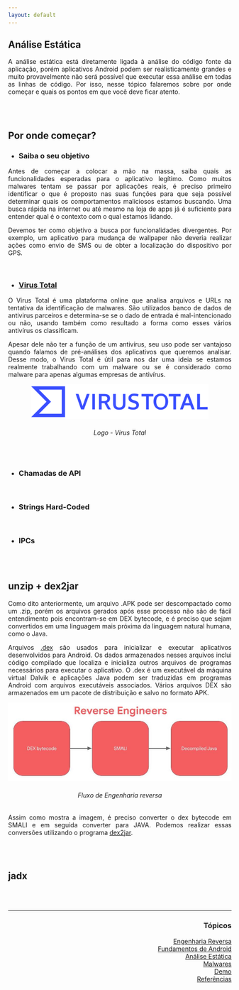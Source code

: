 ```yaml
---
layout: default
---
```


## Análise Estática
<p align="justify">A análise estática está diretamente ligada à análise do código fonte da aplicação, porém aplicativos Android podem ser realisticamente grandes e muito provavelmente não será possível que executar essa análise em todas as linhas de código. Por isso, nesse tópico falaremos sobre por onde começar e quais os pontos em que você deve ficar atento.</p>
<br><br>

<h2>Por onde começar?</h2>

- <h3>Saiba o seu objetivo</h3>
<p align="justify">Antes de começar a colocar a mão na massa, saiba quais as funcionalidades esperadas para o aplicativo legítimo. Como muitos malwares tentam se passar por aplicações reais, é preciso primeiro identificar o que é proposto nas suas funções para que seja possível determinar quais os comportamentos maliciosos estamos buscando. Uma busca rápida na internet ou até mesmo na loja de apps já é suficiente para entender qual é o contexto com o qual estamos lidando.</p> 
<p align="justify">Devemos ter como objetivo a busca por funcionalidades divergentes. Por exemplo, um aplicativo para mudança de wallpaper não deveria realizar ações como envio de SMS ou de obter a localização do dispositivo por GPS.</p>
<br>

- <h3><a href="https://www.virustotal.com/gui/home/upload">Virus Total</a></h3>
<p align="justify">O Virus Total é uma plataforma online que analisa arquivos e URLs na tentativa da identificação de malwares. São utilizados banco de dados de antivirus parceiros e determina-se se o dado de entrada é mal-intencionado ou não, usando também como resultado a forma como esses vários antivírus os classificam.</p>
<p align="justify">Apesar dele não ter a função de um antivírus, seu uso pode ser vantajoso quando falamos de pré-análises dos aplicativos que queremos analisar. Desse modo, o Virus Total é útil para nos dar uma ideia se estamos realmente trabalhando com um malware ou se é considerado como malware para apenas algumas empresas de antivírus.</p>

<p style="text-align:center;"><img src="./images/virustotal.png" width="400"></p>
<h6 align="center">Logo - Virus Total</h6>
<br>

- <h3>Chamadas de API</h3>
<p align="justify"></p>
<br>

- <h3>Strings Hard-Coded</h3>
<p align="justify"></p>
<br>

- <h3>IPCs</h3>
<p align="justify"></p>
<br><br>

<h2>unzip + dex2jar</h2>
<p align="justify">Como dito anteriormente, um arquivo .APK pode ser descompactado como um .zip, porém os arquivos gerados após esse processo não são de fácil entendimento pois encontram-se em DEX bytecode, e é preciso que sejam convertidos em uma linguagem mais próxima da linguagem natural humana, como o Java.</p>

<p align="justify">Arquivos <a href="https://www.ti-enxame.com/pt/android/quais-sao-os-arquivos-.dex-no-android/939829692/">.dex</a> são usados para inicializar e executar aplicativos desenvolvidos para Android. Os dados armazenados nesses arquivos inclui código compilado que localiza e inicializa outros arquivos de programas necessários para executar o aplicativo. O .dex é um executável da máquina virtual Dalvik e aplicações Java podem ser traduzidas em programas Android com arquivos executáveis associados. Vários arquivos DEX são armazenados em um pacote de distribuição e salvo no formato APK.</p>

<p style="text-align:center;"><img src="./images/ReversersFlow.jpg"></p>
<h6 align="center">Fluxo de Engenharia reversa</h6>

<p align="justify">Assim como mostra a imagem, é preciso converter o dex bytecode em SMALI e em seguida converter para JAVA. Podemos realizar essas conversões utilizando o programa <a href="https://tools.kali.org/reverse-engineering/dex2jar">dex2jar</a>.</p>
<br><br>

<h2>jadx</h2>
<p align="justify"></p>

<br><br>
<hr />
<h3 align="right">Tópicos</h3>
<ul align="right">
<a href="https://darknenblack.github.io/RevEng-Android/">Engenharia Reversa</a><br>
<a href="https://darknenblack.github.io/RevEng-Android/fundamentos.html">Fundamentos de Android</a><br>
<a href="https://darknenblack.github.io/RevEng-Android/estatica.html">Análise Estática</a><br>
<a href="https://darknenblack.github.io/RevEng-Android/malware.html">Malwares</a><br>
<a href="https://darknenblack.github.io/RevEng-Android/demo.html">Demo</a><br>
<a href="https://darknenblack.github.io/RevEng-Android/ref.html">Referências</a><br>
</ul>



